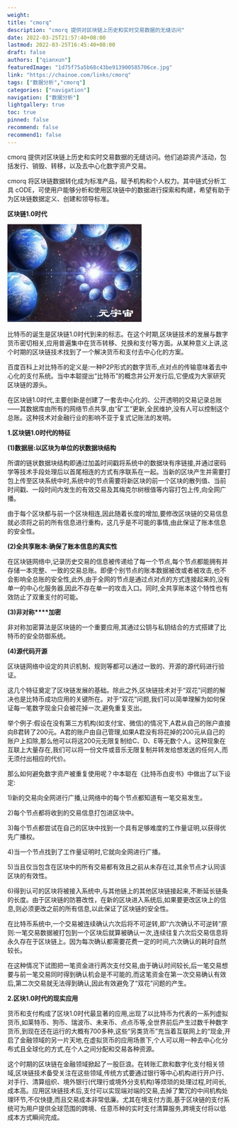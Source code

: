 ```yaml
---
weight: 
title: "cmorq"
description: "cmorq 提供对区块链上历史和实时交易数据的无缝访问"
date: 2022-03-25T21:57:40+08:00
lastmod: 2022-03-25T16:45:40+08:00
draft: false
authors: ["qianxun"]
featuredImage: "1d75f75a5b68c43be913900585706ce.jpg"
link: "https://chainoe.com/links/cmorq"
tags: ["数据分析","cmorq"]
categories: ["navigation"]
navigation: ["数据分析"]
lightgallery: true
toc: true
pinned: false
recommend: false
recommend1: false
---
```



cmorq 提供对区块链上历史和实时交易数据的无缝访问。他们追踪资产活动，包括发行、销毁、转移，以及去中心化数字资产交易。

cmorq 将区块链数据转化成为标准产品，赋予机构和个人权力。其中链式分析工具 cODE，可使用户能够分析和使用区块链中的数据进行探索和构建，希望有助于为区块链数据定义、创建和领导标准。

**区块链1.0时代**



![](1d75f75a5b68c43be913900585706ce.jpg)



比特币的诞生是区块链1.0时代到来的标志。在这个时期,区块链技术的发展与数字货币密切相关,应用普遍集中在货币转移、兑换和支付等方面。从某种意义上讲,这个时期的区块链技术找到了一个解决货币和支付去中心化的方案。

百度百科上对比特币的定义是:一种P2P形式的数字货币,点对点的传输意味着去中心化的支付系统。当中本聪提出“比特币”的概念并公开发行后,它便成为大家研究区块链的源头。

在区块链1.0时代,主要创新是创建了一套去中心化的、公开透明的交易记录总账——其数据库由所有的网络节点共享,由“矿工”更新,全民维护,没有人可以控制这个总账。这种技术对金融行业的影响不亚于复式记账法的发明。

**1.区块链1.0时代的特征**

**(1)数据层:以区块为单位的状数据块结构**

所谓的链状数据块结构即通过加盖时间戳将系统中的数据块有序链接,并通过密码学等技术手段处理后以首尾相连的方式有序联系在一起。当新的区块产生并需要打包上传至区块系统中时,系统中的节点需要将新区块的前一个区块的散列值、当前时间戳、一段时间内发生的有效交易及其梅克尔树根值等内容打包上传,向全网广播。

由于每个区块都与前一个区块相连,因此随着长度的增加,要修改区块链的交易信息就必须将之前的所有信息进行重构，这几乎是不可能的事情,由此保证了账本信息的安全性。

**(2)全共享账本:确保了账本信息的真实性**

在区块链网络中,记录历史交易的信息被传递给了每一个节点,每个节点都能拥有并存储一本完整、一致的交易总账。即便个别节点的账本数据被改或者被攻击,也不会影响全总账的安全性,此外,由于全网的节点是通过点对点的方式连接起来的,没有单一的中心化服务器,因此不存在单一的攻击入口。同时,全共享账本这个特性也有效防止了双重支付的可能。

**(3)非对称****加密**

非对称加密算法是区块链的一个重要应用,其通过公钥与私钥结合的方式搭建了比特币的安全防御系统。

**(4)源代码开源**

区块链网络中设定的共识机制、规则等都可以通过一致的、开源的源代码进行验证。

这几个特征奠定了区块链发展的基础。除此之外,区块链技术对于“双花”问题的解决也是比特币成功应用的关键所在。对于“双花”问题,我们可以简单理解为如何保证每一笔数字现金只会被花掉一次,避免重复支出。

举个例子:假设在没有第三方机构(如支付宝、微信)的情况下,A君从自己的账户直接向B君转了200元。A君的账户由自己管理,如果A君没有将花掉的200元从自己的账户上扣除,那么他可以将这200元无限复制给C、D、E等无数个人。这种现象在互联上大量存在,我们可以将一份文件或音乐无限复制并转发给想发送的任何人,而无须付出相应的代价。

那么如何避免数字资产被重复使用呢？中本聪在《比特币白皮书》中做出了以下设定:

1)新的交易向全网进行广播,让网络中的每个节点都知道有一笔交易发生。

2)每个节点都将收到的交易信息打包进区块中。

3)每个节点都尝试在自己的区块中找到一个具有足够难度的工作量证明,以获得优先广播权。

4)当一个节点找到了工作量证明时,它就向全网进行广播。

5)当且仅当包含在区块中的所有交易都有效且之前从未存在过,其余节点才认同该区块的有效性。

6)得到认可的区块将被接入系统中,与其他链上的其他区块链接起来,不断延长链条的长度。由于区块链的防篡改性，在新的区块进入系统后,如果要更改区块上的信息,则必须更改之前的所有信息,以此保证了区块链的安全性。

在比特币系统中,一个交易被连续确认六次后将不可逆转,即“六次确认不可逆转”原则:一笔交易数据被打包到一个区块后就算被确认一次,连续往复六次后交易信息将永久存在于区块链上。因为每次确认都需要花费一定的时间,六次确认的耗时自然较长。

在这种情况下试图把一笔资金进行两次支付交易,由于确认时间较长,后一笔交易想要与前一笔交易同时得到确认机会是不可能的,而这笔资金在第一次交易确认有效后,第二次交易就无法得到确认,因此有效避免了“双花”问题的产生。

**2.区块1.0时代的现实应用**

货币和支付构成了区块1.0时代最显著的应用,出现了以比特币为代表的一系列虚拟货币,如莱特币、狗币、瑞波币、未来币、点点币等,全世界前后产生过数千种数字货币,到现在还在运行的大概有700多种,这些“另类货币”充当着互联网上的“现金,开启了金融领域的另一片天地,在虚拟货币的应用场景下,个人可以用一种去中心化分布式且全球化的方式,在个人之间分配和交易各种资源。

这个时期的区块链在金融领域掀起了一股巨浪。在转账汇款和数字化支付相关领域,区块链技术备受关注在这些领域,传统方式要通过银行等中心机构进行开户行、对手行、清算组织、境外银行(代理行或境外分支机构)等烦琐的处理过程,时间长,成本高。应用区块链技术后,支付可以实现端对端的交易,去掉了繁冗的中间机构处理环节,不仅快捷,而且交易成本非常低廉。尤其在境支付方面,基于区块链的支付系统可为用户提供全球范围的跨境、任意币种的实时支付清算服务,跨境支付将以低成本方式瞬间完成。

